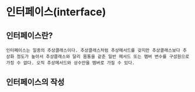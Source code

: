 # 인터페이스(interface)

## 인터페이스란?
```
인터페이스는 일종의 추상클래스이다. 추상클래스처럼 추상메서드를 갖지만 추상클래스보다 추상화 정도가 높아서 추상클래스와 달리 몸통을 같춘 일반 메서드 또는 멤버 변수를 구성원으로 가징 수 없다. 오직 추상메서드와 상수만을 멤버로 가질 수 있다.
```

## 인터페이스의 작성
